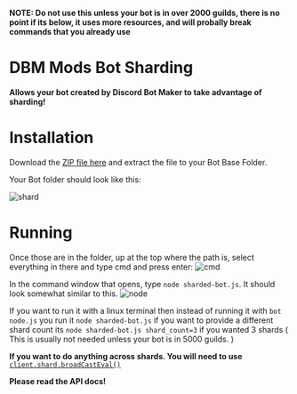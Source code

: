 
**NOTE: Do not use this unless your bot is in over 2000 guilds, there is no point if its below, it uses more resources, and will probally break commands that you already use**

# DBM Mods Bot Sharding

**Allows your bot created by Discord Bot Maker to take advantage of sharding!**


Installation
====
Download the [ZIP file here](https://downgit.github.io/#/home?url=https://github.com/TheMonDon/custom-files/blob/master/Bot%20Sharder/sharded-bot.js) and extract the file to your Bot Base Folder.

Your Bot folder should look like this:

![shard](https://i.imgur.com/sHqbJjV.png)


Running
====

Once those are in the folder, up at the top where the path is, select everything in there and type cmd and press enter:
![cmd](https://i.imgur.com/XWKxwob.png)



In the command window that opens, type `node sharded-bot.js`. It should look somewhat similar to this.
![node](https://i.imgur.com/AKuzOrR.png)


If you want to run it with a linux terminal then instead of running it with `bot node.js` you run it `node sharded-bot.js` if you want to provide a different shard count its `node sharded-bot.js shard_count=3` if you wanted 3 shards ( This is usually not needed unless your bot is in 5000 guilds.  )

**If you want to do anything across shards.  You will need to use** [`client.shard.broadCastEval()`](https://discord.js.org/#/docs/main/stable/class/ShardClientUtil?scrollTo=broadcastEval)

**Please read the API docs!**

